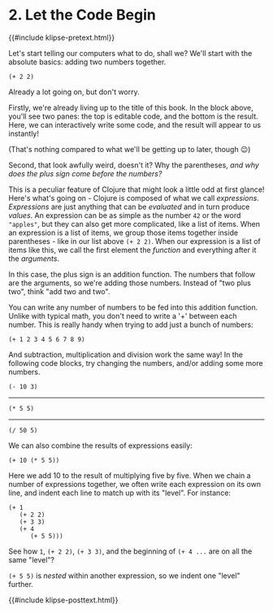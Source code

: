 # 2. Let the Code Begin

{{#include klipse-pretext.html}}

Let's start telling our computers what to do, shall we?
We'll start with the absolute basics: adding two numbers together.

```klipse
(+ 2 2)
```

Already a lot going on, but don't worry.

Firstly, we're already living up to the title of this book.
In the block above, you'll see two panes:
the top is editable code, and the bottom is the result. Here,
we can interactively write some code, and the result will appear to us instantly!

(That's nothing compared to what we'll be getting up to later, though 😉)

Second, that look awfully weird, doesn't it?
Why the parentheses, *and why does the plus sign come before the numbers?*

This is a peculiar feature of Clojure that might look a little odd at first glance!
Here's what's going on - Clojure is composed of what we call *expressions*.
*Expressions* are just anything that can be *evaluated* and in turn produce *values*. 
An expression can be as simple as the number `42` or the word `"apples"`, 
but they can also get more complicated, like a list of items. 
When an expression is a list of items, we group those items together inside 
parentheses - like in our list above `(+ 2 2)`. When our expression is a list of 
items like this, we call the first element the *function* and everything after 
it the *arguments*.

In this case, the plus sign is an addition function.
The numbers that follow are the arguments, so we're adding those numbers.
Instead of "two plus two", think "add two and two".

You can write any number of numbers to be fed into this addition function.
Unlike with typical math, you don't need to write a '+' between each number. 
This is really handy when trying to add just a bunch of numbers:

```klipse
(+ 1 2 3 4 5 6 7 8 9)
```

And subtraction, multiplication and division work the same way!
In the following code blocks, try changing the numbers, and/or
adding some more numbers.

```klipse
(- 10 3)
```

<hr />

```klipse
(* 5 5)
```

<hr />

```klipse
(/ 50 5)
```

We can also combine the results of expressions easily:

```klipse
(+ 10 (* 5 5))
```

Here we add 10 to the result of multiplying five by five.
When we chain a number of expressions together, we often write each expression
on its own line, and indent each line to match up with its "level".
For instance:

```klipse
(+ 1
   (+ 2 2)
   (+ 3 3)
   (+ 4
      (+ 5 5)))
```

See how `1`, `(+ 2 2)`, `(+ 3 3)`, and the beginning of `(+ 4 ...` are on all the same "level"?

`(+ 5 5)` is *nested* within another expression, so we indent one "level" further.


{{#include klipse-posttext.html}}
